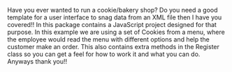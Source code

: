 Have you ever wanted to run a cookie/bakery shop? Do you need a good template for a user interface to snag data from an
XML file then I have you covered!! In this package contains a JavaScript project designed for that purpose. In this
example we are using a set of Cookies from a menu, where the employee would read the menu with different options
and help the customer make an order. This also contains extra methods in the Register class so you can get a feel
for how to work it and what you can do. Anyways thank you!!
